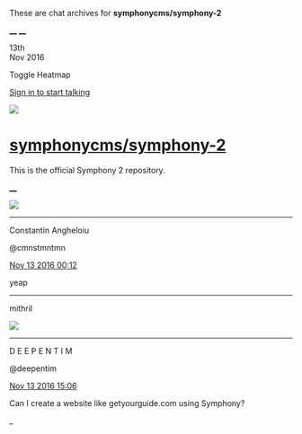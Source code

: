 These are chat archives for **symphonycms/symphony-2**

[__](/symphonycms/symphony-2/archives/2016/11/14)
[__](/symphonycms/symphony-2/archives/2016/11/12)

13th  
Nov 2016

Toggle Heatmap

[Sign in to start talking](/login?action=login&button=archive-login)

![](https://avatars-02.gitter.im/group/iv/3/57542c45c43b8c601977197e?s=48)

#  [symphonycms/symphony-2](/symphonycms/symphony-2)

This is the official Symphony 2 repository.

[ __ ](/orgs/symphonycms/rooms "More symphonycms rooms" )

![](https://avatars1.githubusercontent.com/u/2312755?v=3&s=30)

__ __

Constantin Angheloiu

@cmnstmntmn

[Nov 13 2016
00:12](https://gitter.im/symphonycms/symphony-2?at=5827afdcec38b45556f57087 ""
)

yeap

__ __

mithril

![](https://avatars2.githubusercontent.com/u/14071397?v=3&s=30)

__ __

D E E P E N T I M

@deepentim

[Nov 13 2016
15:06](https://gitter.im/symphonycms/symphony-2?at=5828818f65485ebc678d03bd ""
)

Can I create a website like getyourguide.com using Symphony?

_

